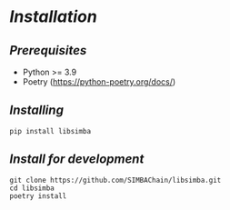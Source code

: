 # *Installation*

## *Prerequisites*

* Python >= 3.9
* Poetry (https://python-poetry.org/docs/)


## *Installing*


```
pip install libsimba
```

## *Install for development*

```
git clone https://github.com/SIMBAChain/libsimba.git
cd libsimba
poetry install
```
